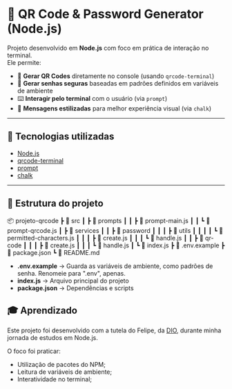 # 📌 QR Code & Password Generator (Node.js)

Projeto desenvolvido em **Node.js** com foco em prática de interação no terminal.  
Ele permite:  
- 📲 **Gerar QR Codes** diretamente no console (usando `qrcode-terminal`)  
- 🔐 **Gerar senhas seguras** baseadas em padrões definidos em variáveis de ambiente  
- ⌨️ **Interagir pelo terminal** com o usuário (via `prompt`)  
- 🎨 **Mensagens estilizadas** para melhor experiência visual (via `chalk`)
  
---

## 🚀 Tecnologias utilizadas
- [Node.js](https://nodejs.org/)  
- [qrcode-terminal](https://www.npmjs.com/package/qrcode-terminal)  
- [prompt](https://www.npmjs.com/package/prompt)  
- [chalk](https://www.npmjs.com/package/chalk)  

---

## 📂 Estrutura do projeto
📦 projeto-qrcode
┣ 📂 src
┃ ┣ 📂 prompts
┃ ┃ ┣ 📜 prompt-main.js
┃ ┃ ┗ 📜 prompt-qrcode.js
┃ ┣ 📂 services
┃ ┃ ┣ 📂 password
┃ ┃ ┃ ┣ 📂 utils
┃ ┃ ┃ ┃ ┗ 📜 permitted-characters.js
┃ ┃ ┃ ┣ 📜 create.js
┃ ┃ ┃ ┗ 📜 handle.js
┃ ┃ ┣ 📂 qr-code
┃ ┃ ┃ ┣ 📜 create.js
┃ ┃ ┃ ┗ 📜 handle.js
┃ ┗ 📜 index.js
┣ 📜 .env.example
┣ 📜 package.json
┗ 📜 README.md

- **.env.example** → Guarda as variáveis de ambiente, como padrões de senha. Renomeie para ".env", apenas.  
- **index.js** → Arquivo principal do projeto  
- **package.json** → Dependências e scripts

## 🎓 Aprendizado

Este projeto foi desenvolvido com a tutela do Felipe, da [DIO](https://www.dio.me/), durante minha jornada de estudos em Node.js.

O foco foi praticar:

- Utilização de pacotes do NPM;
- Leitura de variáveis de ambiente;
- Interatividade no terminal; 
